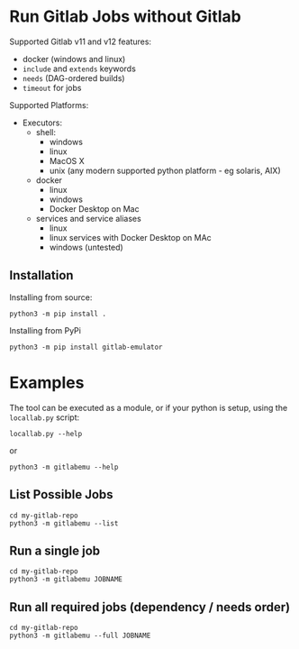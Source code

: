 # Run Gitlab Jobs without Gitlab

Supported Gitlab v11 and v12 features:

 * docker (windows and linux)
 * `include` and `extends` keywords
 * `needs` (DAG-ordered builds)
 * `timeout` for jobs

Supported Platforms:

 * Executors:
   * shell:
     * windows
     * linux
     * MacOS X
     * unix (any modern supported python platform - eg solaris, AIX)
   * docker
     * linux
     * windows
     * Docker Desktop on Mac
   * services and service aliases
     * linux
     * linux services with Docker Desktop on MAc
     * windows (untested)

## Installation


Installing from source:
```
python3 -m pip install .
```

Installing from PyPi
```
python3 -m pip install gitlab-emulator
```

# Examples

The tool can be executed as a module, or if your python is setup, using the `locallab.py` script:

```
locallab.py --help
```
or
```
python3 -m gitlabemu --help
```

## List Possible Jobs

```
cd my-gitlab-repo
python3 -m gitlabemu --list
```

## Run a single job

```
cd my-gitlab-repo
python3 -m gitlabemu JOBNAME
```

## Run all required jobs (dependency / needs order)

```
cd my-gitlab-repo
python3 -m gitlabemu --full JOBNAME
```
